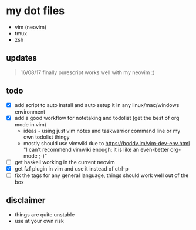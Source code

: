 # my dot files
 - vim (neovim)
 - tmux
 - zsh

## updates
 > 16/08/17 finally purescript works well with my neovim :)

## todo
 - [x] add script to auto install and auto setup it in any linux/mac/windows environment
 - [x] add a good workflow for notetaking and todolist (get the best of org mode in vim)
    - ideas - using just vim notes and taskwarrior command line or my own todolist thingy
    - mostly should use vimwiki due to https://boddy.im/vim-dev-env.html "I can't recommend vimwiki enough: it is like an even-better org-mode ;-)"
 - [ ] get haskell working in the current neovim
 - [x] get fzf plugin in vim and  use it instead of ctrl-p
 - [ ] fix the tags for any general language, things should work well out of the box

## disclaimer
 - things are quite unstable
 - use at your own risk
